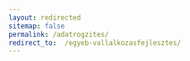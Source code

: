 ```yaml
---
layout: redirected
sitemap: false
permalink: /adatrogzites/
redirect_to:  /egyeb-vallalkozasfejlesztes/
---
```

